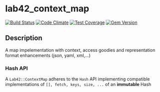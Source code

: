 # lab42\_context\_map

[![Build Status](https://travis-ci.org/RobertDober/lab42_context_map.svg?branch=master)](https://travis-ci.org/RobertDober/lab42_context_map)
[![Code Climate](https://codeclimate.com/github/RobertDober/lab42_context_map/badges/gpa.svg)](https://codeclimate.com/github/RobertDober/lab42_context_map)
[![Test Coverage](https://codeclimate.com/github/RobertDober/lab42_context_map/badges/coverage.svg)](https://codeclimate.com/github/RobertDober/lab42_context_map)
[![Gem Version](https://badge.fury.io/rb/lab42_context_map.svg)](http://badge.fury.io/rb/lab42_context_map)

## Description

A map impelementation with context, access goodies and representation format enhancements (json, yaml, xml,...)

### Hash API

A `Lab42::ContextMap` adheres to the `Hash` API implementing compatible implementations of `[], fetch, keys, size, ...` of an **immutable**  Hash

